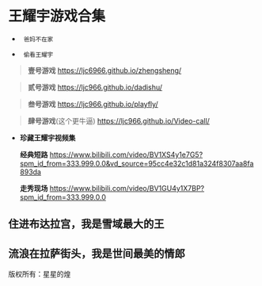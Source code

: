 #    王耀宇游戏合集


- ``` 爸妈不在家```

- ``` 偷看王耀宇```


> **壹号游戏**  https://ljc6966.github.io/zhengsheng/

> **贰号游戏**  https://ljc966.github.io/dadishu/

> **叁号游戏**  https://ljc966.github.io/playfly/

> **肆号游戏**(这个更牛逼)  https://ljc966.github.io/Video-call/



 - **珍藏王耀宇视频集** 


   **经典短路**    https://www.bilibili.com/video/BV1XS4y1e7G5?spm_id_from=333.999.0.0&vd_source=95cc4e32c1d81a324f8307aa8fa893da
   
   **走秀现场**    https://www.bilibili.com/video/BV1GU4y1X7BP?spm_id_from=333.999.0.0








  ##  住进布达拉宫，我是雪域最大的王

  ##  流浪在拉萨街头，我是世间最美的情郎











版权所有：星星的煌
